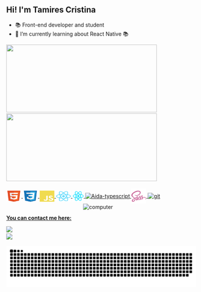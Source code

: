 ## Hi! I'm Tamires Cristina
- 📚 Front-end developer and student
- 🔭 I’m currently learning about React Native 📚
<div>
  <a href="https://github.com/tamicristina">
  <img height="180em" width="400px" src="https://github-readme-stats.vercel.app/api?username=tamicristina&show_icons=true&theme=panda&include_all_commits=true&count_private=true"/>
  <img height="180em" width="400px" src="https://github-readme-stats.vercel.app/api/top-langs/?username=tamicristina&layout=compact&langs_count=7&theme=panda"/>
</div>
  
<div style="display: inline_block"> 
<div style="display: inline_block"><br>
  <img align="center" alt="Tami-HTML" height="30" width="40" src="https://raw.githubusercontent.com/devicons/devicon/master/icons/html5/html5-original.svg">
  <img align="center" alt="Tami-CSS" height="30" width="40" src="https://raw.githubusercontent.com/devicons/devicon/master/icons/css3/css3-original.svg">
  <img align="center" alt="Tami-Js" height="30" width="40" src="https://raw.githubusercontent.com/devicons/devicon/master/icons/javascript/javascript-plain.svg">
  <img align="center" alt="Tami-React" height="30" width="40" src="https://raw.githubusercontent.com/devicons/devicon/master/icons/react/react-original.svg">
  <img align="center" alt="Tami-React-Native" height="30" width="30" src="https://raw.githubusercontent.com/ruandersonvieira/ruandersonvieira/master/.github/assets/img/icon/mobile/reactnative.png">
  <img align="center" alt="Aida-typescript" height="30" width="40" src="https://cdn.jsdelivr.net/gh/devicons/devicon/icons/typescript/typescript-original.svg" />
  <img align="center" src="https://raw.githubusercontent.com/devicons/devicon/master/icons/sass/sass-original.svg" alt="sass" width="40" height="40"/>
  <img align="center" src="https://www.vectorlogo.zone/logos/git-scm/git-scm-icon.svg" alt="git" width="40" height="30"/>
  <img align="right" width="300em" alt="computer" src="https://cdn.discordapp.com/attachments/828002754991226944/886701430596075550/computer.png"/><br>
</div>

##

**You can contact me here:**

  <div>
  <a href = "mailto:tami.cristina06@gmail.com"><img src="https://img.shields.io/badge/Gmail-D14836?style=for-the-badge&logo=gmail&logoColor=white" target="_blank"></a><br>
  <a href="https://www.linkedin.com/in/tamires-cristina/" target="_blank"><img src="https://img.shields.io/badge/-LinkedIn-%230077B5?style=for-the-badge&logo=linkedin&logoColor=white" target="_blank"></a> 
  
 ![Snake animation](https://github.com/tamicristina/tamicristina/blob/output/github-contribution-grid-snake.svg)

</div>

